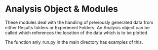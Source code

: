 # Analysis Object & Modules

These modules deal with the handling of previously generated data from either Results folders or Experiment Folders.
An Analysis object can be called which references the location of the data which is to be plotted.

The function anly_run.py in the main directory has examples of this.
